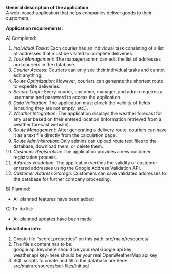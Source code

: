 **General description of the application**:  
A web-based application that helps companies deliver goods to their customers.    

**Application requirements**:  

A) Completed:  
1) *Individual Tasks*: Each courier has an individual task consisting of a list of addresses that must be visited to complete deliveries.  
2) *Task Management*: The manager/admin can edit the list of addresses and couriers in the database.  
3) *Courier Access*: Couriers can only see their individual tasks and cannot edit anything.  
4) *Route Optimization*: However, couriers can generate the shortest route to expedite deliveries.  
5) *Secure Login*: Every courier, customer, manager, and admin requires a username and password to access the application.  
6) *Data Validation*: The application must check the validity of fields (ensuring they are not empty, etc.).  
7) *Weather Integration*: The application displays the weather forecast for any user based on their entered location (information retrieved from a weather forecast website).  
8) *Route Management*: After generating a delivery route, couriers can save it as a text file directly from the calculation page.  
9) *Route Administration*: Only admins can upload route text files to the database, download them, or delete them.  
10) *Customer Registration*: The application provides a new customer registration process.  
11) *Address Validation*: The application verifies the validity of customer-entered addresses using the Google Address Validation API.  
12) *Customer Address Storage*: Customers can save validated addresses to the database for further company processing.   
 
B) Planned:  
- All planned features have been added

C) To-do list:  
- All planned updates have been made

**Installation info**:
1) Create file "secret.properties" on this path: src/main/resources/  
2) The file's content has to be:    
google.api.key=here should be your real Google api key    
weather.api.key=here should be your real OpenWeatherMap api key  
3) SQL scripts to create and fill in the database are here: src/main/resources/sql-files/init.sql